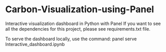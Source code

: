 # Carbon-Visualization-using-Panel
Interactive visualization dashboard in Python with Panel
If you want to see all the dependencies for this project, please see requirements.txt file.

To serve the dashboard locally, use the command:
panel serve Interactive_dashboard.ipynb
